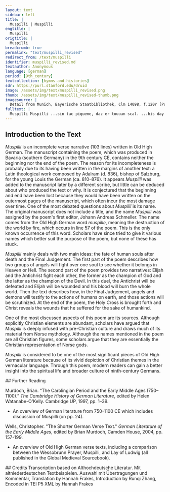 ```yaml
---
layout: text
sidebar: left
title: |
  Muspilli | Muspilli
engtitle: |
  Muspilli
origtitle: |
  Muspilli
breadcrumb: true
permalink: "text/muspilli_revised"
redirect_from: /text/muspilli
identifier: muspilli_revised.md
textauthor: Anonymous
language: [german]
period: [9th_century]
textcollection: [hymns-and-histories]
sdr: https://purl.stanford.edu/druid 
image: /assets/img/text/muspilli_revised.png
thumb: /assets/img/text/muspilli_revised-thumb.png
imagesource: |
  Detail from Munich, Bayerische Staatbibliothek, Clm 14098, f.120r [Public Domain]
fulltext: |
  Muspilli Muspilli ...sin tac piqueme, daz er touuan scal. ...his day comes, when he has to die. uuanta sar so sih diu sela in den sind arhevit Immediately afterwards, when the soul starts its journey enti si den lihhamun likkan lazzit, and leaves the body behind, so quimit ein heri fona himilzungalon, then a host comes from the heaven’s firmament daz andar fona pehhe: dar pagant siu umpi. And another from hell: then they will fight for her [i. e. the soul]. Sorgen mac diu sela, unzi diu suona arget, The soul has to worry until the judgement is made, za uuederemo herie si gihalot uuerde. As to which host she is brought. uuanta ipu sia daz Satanazses kisindi kiuuinnit, For if Satan’s retainers win her, daz leitit sia sar dar iru leid uuirdit, They promptly lead her [the soul] to a place where pain awaits her, in fuir enti in finstri: daz ist rehto uirinlih ding. Into fire and darkness: that is a truly horrible verdict. Upi sia auar kihalont die, die dar fona himile quemant, But if she is taken by those who come from heaven enti si dero engilo eigan uuirdit, And is claimed by the angels, die pringent sia sar uf in himilo rihi: They promptly bring her up into the heavenly kingdom dar ist lip ano tod, lioht ano finstri, Where there is life without death, light without darkness, selida ano sorgun: dar nist neoman siuh. A refuge without worry: there nobody suffers sickness. denne der man in pardisu pu kiuuinnit, For if a person wins a place in paradise, hus in himile, dar quimit imo hilfa kinuok. A house in heaven, he will find a lot of support there. Pidiu ist durft mihhil Thus the need is great allero manno uuelihemo, daz in es sin muot kispane, for everybody, that his [spirit/heart] daz er kotes uuillun kerno tuo to gladly do God’s will enti hella fuir harto uuise, And firmly avoid hellfire, pehhes pina. dar piutit Satanaz altist Hell’s pain: there, the ancient Satan waits heizzan lauc. so mac huckan za diu, With hot fire. Therefore he, who knows himself sorgen drato, der sih suntigen uueiz. to be sinful, shall think about this with great worry. uue demo in uinstri scal sino uirina stuen, Woe to him who has to atone for his sins in darkness prinnan in pehhe: daz ist rehto paluuic dink, and burn in hell. It is a truly horrible judgement, daz der man haret ze gote enti imo hilfa ni quimit. When somebody calls upon God and receives no help. uuanit sih kinada diu uuenaga sela. The wretched soul hopes for mercy, ni ist in kihuctin himiliskin gote, But she is not remembered by the heavenly God, uuanta hiar in uuerolti aftar ni uuerkota. because she has not proven herself worthy here in the world. So denne der mahtigo khuninc daz mahal kipannit, And when the powerful King proclaims the day of judgement dara scal queman queman chunno kilihaz. Every kin must come there. denne ni kitar parno nohhein den pan furisizzan, No child of man can dare to reject this command, nio allero manno uuelih ze demo mahale sculi. [assuming] that not everybody had to attend this judgement. Dar scal er uora demo rihhe az rahhu stantan, There he shall give account to the Almighty pi daz er in uuerolti kiuuerkot hapeta. for what he has done in this world. daz hortih rahhon dia uueroltrehuuison, I have heard the wise men of the world tell daz sculi der antichristo mil Eliase pagan. That the antichrist shall fight against Elijah. der uuarch ist kiuuafanit, denne uuirdit untar in uuic arhapan. The fiend is armed, and then the fight between them will start. khenfun sint so kreftic, diu kosa ist so mihhil: The fighters are so powerful, the cause is so crucial: Elias stritit pi den ewiigon lip, Elijah fights for eternal life, uuili din rehtkernon daz rihhi kistarkan. He wants to secure the realm for the righteous pidiu scal imo helfan der himiles kiuualtit. He who rules in heaven shall help him with this. der antichristo stet pi demo altfiante, The antichrist stands with the ancient foe, stet pi Satanase, der inan uarsenkan scal. Stands with Satan, who wants to destroy him [Elijah]: pidiu scal er in deru uuicsteti uuunt pivallan But he [the antichrist] will fall wounded on this battlefield, enti in demo sinde sigalos uuerdan. And in this way be without victory. Doh uuanit des uilo gotmanno, Yet many men of God believe daz Elias in demo uuige aruuartit uuerde. That Elijah will be wounded in the battle. so daz Eliases pluot in erda kitriufit, So when Elijah’s blood drips on the earth, so inprinnant die perga, poum ni kistentit The mountains catch fire and no single tree on earth enihc in erdu, aha artruknent, remains standing, all waters dry up, muor uarsuuilhit sih, suilizot lougiu der himil, The moor swallows itself, the heaven perishes in flames, mano uallit, prinnit mittilagart, The moon falls, Middle Earth burns. sten ni kistentit eikin in erdu, uerit denne tuatago in lant, Stones do not stand fast by their owners on earth, and then judgement day comes upon the land, uerit mit diu uuiru uiriho uuison. Comes with fire to afflict the people: Dar ni mac denne mak helfan uora demo muspille. No kinsman can help the other in the face of the Muspilli. denne daz preita uuasal allaz uarprennit And when the whole circle of the world burns, enti uuir enti luft iz allaz arfurpit, and a storm of fire and air annihilates everything, uuar ist denne diu marha, dar man dar eo mit sinen magon piehc? Where is then the homeland, for which one before had fought together with one’s kinsmen? Diu marha ist farprunnan, diu sela stet piduungan, The homeland is burned, the soul stands defeated, ni uueiz mit uuiu puaze: sar verit si za uuize. Not knowing how to atone: soon she will face punishment. Pidiu ist demo manne so guot, denner ze demo mahale quimit, Therefore it is good for a man, when he comes to the tribunal, daz er rahono uueliha rehto arteile. To have always delivered rightful judgements. Denne ni darf er sorgen, denne er ze deru suonu quimit. Then he needs not to worry when he faces this trial. ni uueiz der uuenago man uuielihan uuartil er habet, A weak person does not know what sentence awaits him, denner mit den miaton marrit daz rehta, when he breaks the law with bribery, daz der tiuual dar pi kitarnit stentit. And that the devil hides close to him, der hapet in ruouu rahono uueliha, and quietly takes into account every evil deed daz der man er enti sid upiles kifrumita, that this person has done and will do, daz er iz allaz kisaget, denne er ze deru suono quimit. In order to report it all when he [the man] faces the trial. Ni scolta manno nohhein miatun intfahan. Therefore, nobody should ever accept bribes. So daz himilisca horn kilutit uuirdit When the heavenly horn is blown enti sih der suanari ana den sind arheuit, And the judge, who shall judge the dead der da suannan scal toten enti lepenten, and the living, will start his journey, denne heuit sih mit imo herio meista. the largest host will rise together with him. daz ist allaz so pald, daz imo nioman kipagan ni mak. This [host] is so brave that no one can stand up against it. Denne uerit er ze deru mahalsteti, deru dar kimarchot ist, Then he will go to the judgement place, which is staked out, dar uuirdit diu suona, dia man dar io sageta. That is where the trial will take place as it has been proclaimed. Denne uarant engila uper dio marha, Angels will then travel over the land, uuechant deota, uuissant ze dinge. wake the dead, call them to the judgement. denne scal manno gilih fona deru moltu arsten, Then everybody will resurrect from the dust, Lossan si ar dero leuuo vazzon, scal imo auar sin lip piqueman, Release himself from the burden of the grave: he shall regain his body, daz er sin reht allaz kirahhn muozzi So that he can fairly answer for everything enti imo after sinen tatin arteilit uuerde. And be judged for his deeds. Denne der gisizzit, der dâr suonnan scal Then he sits down, the one who shall try in court enti arteillan scal toten enti quekkhen, And pass judgement over the dead and the living; denne stet dar umpi engilo menigi, The host of angels surrounds him, guotero gomono: gart ist so mihhil, and [many] good men: The place [of judgement] is large, dara quimit ze deu rihtungu so uilo, dia dar ar resti arstent And so many who have arisen from their rest come to the trial. so dar manno nohhein uuiht pimidan ni mak, Nobody can hide anything there, dar scal denne hant sprehhan, houpit sagen, Or else the hand will speak, the head will talk, allero lido uuelihc unzi in den luzigun uinger, Every limb down to the smallest finger, uuaz er untar mannun mordes kifrumita. What murder it has committed amongst men. Dar ni ist eo so listic man, der dar iouuiht arliugan megi, Therefore nobody is cunning enough to be able to tell a lie there daz er kitarnan megi tato dehheina, Or to hide any deed: niz al fora demo khuninge kichundit uuerde, It will still be revealed in front of the king uzzan er iz mit alamusanu furimegi unless he can compensate for it with alms [he has given], enti mit fastun dio uirina kipuazti. And has atoned for the crimes with fasting. Denne der paldet, der gipuazzit hapet, denner ze deru suonu quimit. Therefore he, who has atoned, needs not to worry when he comes to this judgement. uuirdit denne furi kitragan daz frono chruci, Then the noble cross will be carried forward, dar der heligo Christ ana arhangan uuard, Upon which the holy Christ was crucified, denne augit er dio masun, dio er in deru menniski anfenc, And he will show the wounds that he received as a man, duruh desse mancunnes minna f[ardoleta]... That he had obtained for his love of mankind. 
--- 
```

## Introduction to the Text 
<p><em>Muspilli</em> is an incomplete verse narrative (103 lines) written in Old High German. The manuscript containing the poem, which was produced in Bavaria (southern Germany) in the 9th century CE, contains neither the beginning nor the end of the poem. The reason for its incompleteness is probably due to its having been written in the margins of another text: a Latin theological work composed by Adalram (d. 836), bishop of Salzburg, for the young Louis the German (ca. 810–876). It appears <em>Muspilli</em> was added to the manuscript later by a different scribe, but little can be deduced about who produced the text or why. It is conjectured that the beginning and end have been lost because they would have been written on the outermost pages of the manuscript, which often incur the most damage over time. One of the most debated questions about <em>Muspilli</em> is its name. The original manuscript does not include a title, and the name <em>Muspilli</em> was assigned by the poem's first editor, Johann Andreas Schmeller. The name comes from the Old High German word <em>muspille</em>, meaning the destruction of the world by fire, which occurs in line 57 of the poem. This is the only known occurrence of this word. Scholars have since tried to give it various names which better suit the purpose of the poem, but none of these has stuck.</p> <p><em>Muspilli</em> mainly deals with two main ideas: the fate of human souls after death and the Final Judgement. The first part of the poem describes how two groups of angels will fight over one soul to see whether it belongs in Heaven or Hell. The second part of the poem provides two narratives: Elijah and the Antichrist fight each other, the former as the champion of God and the latter as the champion of the Devil. In this duel, the Antichrist will be defeated and Elijah will be wounded and his blood will burn the whole world. Then the text describes how, in the Final Judgement, angels and demons will testify to the actions of humans on earth, and those actions will be scrutinized. At the end of the poem, the Holy Cross is brought forth and Christ reveals the wounds that he suffered for the sake of humankind.</p> <p>One of the most discussed aspects of this poem are its sources. Although explicitly Christian elements are abundant, scholars have argued that <em>Muspilli</em> is deeply infused with pre-Christian culture and draws much of its material from Norse mythology. Although the names mentioned in the poem are all Christian figures, some scholars argue that they are essentially the Christian representation of Norse gods.</p> <p><em>Muspilli</em> is considered to be one of the most significant pieces of Old High German literature because of its vivid depiction of Christian themes in the vernacular language. Through this poem, modern readers can gain a better insight into the spiritual life and broader culture of ninth-century Germans.</p>
## Further Reading 
<p>Murdoch, Brian. “The Carolingian Period and the Early Middle Ages (750–1100).” <em>The Cambridge History of German Literature</em>, edited by Helen Watanabe-O'Kelly. Cambridge UP, 1997, pp. 1–39.</p> <ul> <li>An overview of German literature from 750-1100 CE which includes discussion of Muspilli (on pp. 24).</li> </ul> <p>Wells, Christopher. "The Shorter German Verse Text." <em>German Literature of the Early Middle Ages</em>, edited by Brian Murdoch, Camden House, 2004, pp. 157-199.</p> <ul> <li>An overview of Old High German verse texts, including a comparison between the Wessobrunn Prayer, Muspilli, and Lay of Ludwig (all published in the Global Medieval Sourcebook).</li> </ul>
## Credits
Transcription based on Althochdeutsche Literatur. Mit altniederdeutschen Textbeispielen. Auswahl mit Übertragungen und Kommentar, Translation by Hannah Frakes, Introduction by Runqi Zhang, Encoded in TEI P5 XML by Hannah Frakes
